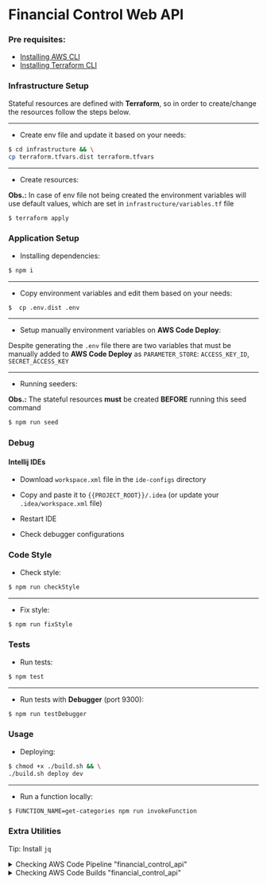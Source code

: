 # Financial Control Web API

### Pre requisites:

- [Installing AWS CLI](https://docs.aws.amazon.com/cli/latest/userguide/cli-chap-install.html)
- [Installing Terraform CLI](https://www.terraform.io/downloads.html)

### Infrastructure Setup

Stateful resources are defined with **Terraform**, so in order to create/change the resources follow the steps below.

---

- Create env file and update it based on your needs:

```bash
$ cd infrastructure && \
cp terraform.tfvars.dist terraform.tfvars
``` 

---

- Create resources:

**Obs.:** In case of env file not being created the environment variables will use default values, which are set in
`infrastructure/variables.tf` file

```bash
$ terraform apply
``` 

### Application Setup

- Installing dependencies:

```bash
$ npm i
```

---

- Copy environment variables and edit them based on your needs:

```bash
$  cp .env.dist .env
```

---

- Setup manually environment variables on **AWS Code Deploy**:

Despite generating the `.env` file there are two variables that must be
manually added to **AWS Code Deploy** as  `PARAMETER_STORE`: `ACCESS_KEY_ID`, `SECRET_ACCESS_KEY`

---

- Running seeders:

**Obs.:** The stateful resources **must** be created **BEFORE** running this seed command

```bash
$ npm run seed
```

### Debug

#### Intellij IDEs

- Download `workspace.xml` file in the `ide-configs` directory

- Copy and paste it to `{{PROJECT_ROOT}}/.idea` (or update your `.idea/workspace.xml` file)

- Restart IDE

- Check debugger configurations

### Code Style

- Check style:

```bash
$ npm run checkStyle
```

---

- Fix style:

```bash
$ npm run fixStyle
```

### Tests

- Run tests:

```bash
$ npm test
```

---

- Run tests with **Debugger** (port 9300):

```bash
$ npm run testDebugger
```

### Usage

- Deploying:

```bash
$ chmod +x ./build.sh && \
./build.sh deploy dev
```

---

- Run a function locally:

```bash
$ FUNCTION_NAME=get-categories npm run invokeFunction
```

### Extra Utilities

Tip: Install `jq`

<details>
    <summary>Checking AWS Code Pipeline "financial_control_api"</summary>

```bash
aws codepipeline get-pipeline --name financial_control_api | jq
```

The output must be similar to:

```json
{
  "pipeline": {
    "name": "financial_control_api",
    "roleArn": "arn:aws:iam::ACCOUNT_ID:role/service-role/AWSCodePipelineServiceRole-REGION-financial_control_api",
    "artifactStore": {
      "type": "S3",
      "location": "codepipeline-REGION-LOCATION_ID"
    },
    "stages": [
      {
        "name": "Source",
        "actions": [
          {
            "name": "Source",
            "actionTypeId": {
              "category": "Source",
              "owner": "ThirdParty",
              "provider": "GitHub",
              "version": "1"
            },
            "runOrder": 1,
            "configuration": {
              "Branch": "repository_branch",
              "OAuthToken": "****",
              "Owner": "repository_account",
              "PollForSourceChanges": "false",
              "Repo": "repository_name"
            },
            "outputArtifacts": [
              {
                "name": "SourceArtifact"
              }
            ],
            "inputArtifacts": [],
            "region": "us-east-1",
            "namespace": "SourceVariables"
          }
        ]
      },
      {
        "name": "Build",
        "actions": [
          {
            "name": "Build",
            "actionTypeId": {
              "category": "Build",
              "owner": "AWS",
              "provider": "CodeBuild",
              "version": "1"
            },
            "runOrder": 1,
            "configuration": {
              "ProjectName": "financial_control_api"
            },
            "outputArtifacts": [
              {
                "name": "BuildArtifact"
              }
            ],
            "inputArtifacts": [
              {
                "name": "SourceArtifact"
              }
            ],
            "region": "REGION",
            "namespace": "BuildVariables"
          }
        ]
      }
    ],
    "version": 1
  },
  "metadata": {
    "pipelineArn": "arn:aws:codepipeline:REGION:ACCOUNT_ID:financial_control_api",
    "created": 1582311337.988,
    "updated": 1582311337.988
  }
}
```

</details>

<details>
    <summary>Checking AWS Code Builds "financial_control_api"</summary>

```bash
aws codebuild list-builds | jq
```

The output must be similar to:

```json
{
  "ids": [
    "financial_control_api:RANDOM_ID",
    "financial_control_api:RANDOM_ID",
  ]
}
```

</details>
